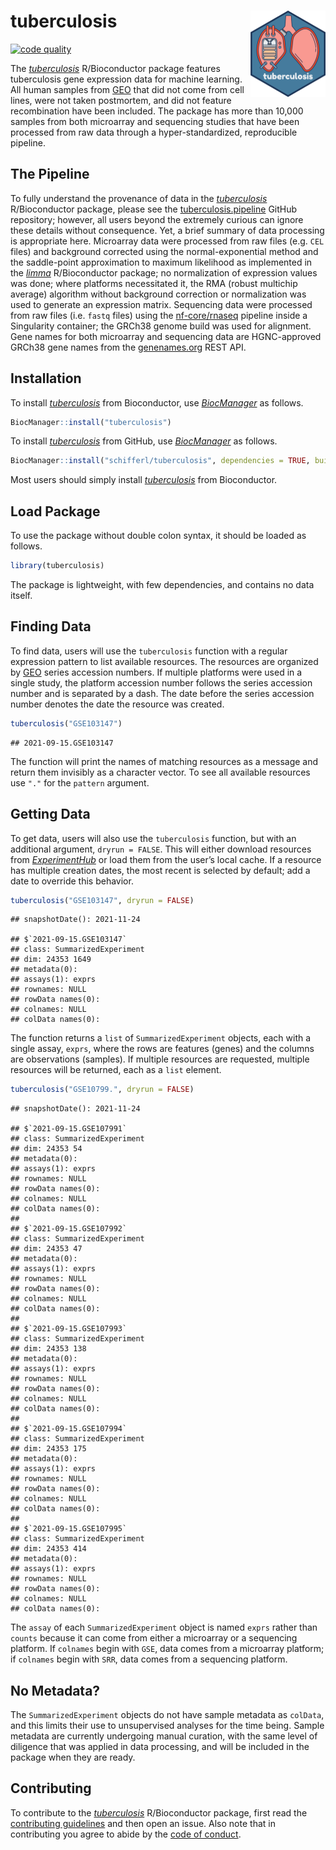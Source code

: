 
<!-- README.md is generated from README.Rmd. Please edit that file -->

# tuberculosis <img src='man/figures/logo.png' align="right" height="138" />

<!-- badges: start -->

[![code
quality](https://img.shields.io/codefactor/grade/github/schifferl/tuberculosis)](https://www.codefactor.io/repository/github/schifferl/tuberculosis)
<!-- badges: end -->

The
*[tuberculosis](https://bioconductor.org/packages/3.15/tuberculosis)*
R/Bioconductor package features tuberculosis gene expression data for
machine learning. All human samples from
[GEO](https://www.ncbi.nlm.nih.gov/geo/) that did not come from cell
lines, were not taken postmortem, and did not feature recombination have
been included. The package has more than 10,000 samples from both
microarray and sequencing studies that have been processed from raw data
through a hyper-standardized, reproducible pipeline.

## The Pipeline

To fully understand the provenance of data in the
*[tuberculosis](https://bioconductor.org/packages/3.15/tuberculosis)*
R/Bioconductor package, please see the
[tuberculosis.pipeline](https://github.com/schifferl/tuberculosis.pipeline)
GitHub repository; however, all users beyond the extremely curious can
ignore these details without consequence. Yet, a brief summary of data
processing is appropriate here. Microarray data were processed from raw
files (e.g. `CEL` files) and background corrected using the
normal-exponential method and the saddle-point approximation to maximum
likelihood as implemented in the
*[limma](https://bioconductor.org/packages/3.15/limma)* R/Bioconductor
package; no normalization of expression values was done; where platforms
necessitated it, the RMA (robust multichip average) algorithm without
background correction or normalization was used to generate an
expression matrix. Sequencing data were processed from raw files
(i.e. `fastq` files) using the
[nf-core/rnaseq](https://nf-co.re/rnaseq/1.4.2) pipeline inside a
Singularity container; the GRCh38 genome build was used for alignment.
Gene names for both microarray and sequencing data are HGNC-approved
GRCh38 gene names from the [genenames.org](https://www.genenames.org/)
REST API.

## Installation

To install
*[tuberculosis](https://bioconductor.org/packages/3.15/tuberculosis)*
from Bioconductor, use
*[BiocManager](https://CRAN.R-project.org/package=BiocManager)* as
follows.

``` r
BiocManager::install("tuberculosis")
```

To install
*[tuberculosis](https://bioconductor.org/packages/3.15/tuberculosis)*
from GitHub, use
*[BiocManager](https://CRAN.R-project.org/package=BiocManager)* as
follows.

``` r
BiocManager::install("schifferl/tuberculosis", dependencies = TRUE, build_vignettes = TRUE)
```

Most users should simply install
*[tuberculosis](https://bioconductor.org/packages/3.15/tuberculosis)*
from Bioconductor.

## Load Package

To use the package without double colon syntax, it should be loaded as
follows.

``` r
library(tuberculosis)
```

The package is lightweight, with few dependencies, and contains no data
itself.

## Finding Data

To find data, users will use the `tuberculosis` function with a regular
expression pattern to list available resources. The resources are
organized by [GEO](https://www.ncbi.nlm.nih.gov/geo/) series accession
numbers. If multiple platforms were used in a single study, the platform
accession number follows the series accession number and is separated by
a dash. The date before the series accession number denotes the date the
resource was created.

``` r
tuberculosis("GSE103147")
```

    ## 2021-09-15.GSE103147

The function will print the names of matching resources as a message and
return them invisibly as a character vector. To see all available
resources use `"."` for the `pattern` argument.

## Getting Data

To get data, users will also use the `tuberculosis` function, but with
an additional argument, `dryrun = FALSE`. This will either download
resources from
*[ExperimentHub](https://bioconductor.org/packages/3.15/ExperimentHub)*
or load them from the user’s local cache. If a resource has multiple
creation dates, the most recent is selected by default; add a date to
override this behavior.

``` r
tuberculosis("GSE103147", dryrun = FALSE)
```

    ## snapshotDate(): 2021-11-24

    ## $`2021-09-15.GSE103147`
    ## class: SummarizedExperiment 
    ## dim: 24353 1649 
    ## metadata(0):
    ## assays(1): exprs
    ## rownames: NULL
    ## rowData names(0):
    ## colnames: NULL
    ## colData names(0):

The function returns a `list` of `SummarizedExperiment` objects, each
with a single assay, `exprs`, where the rows are features (genes) and
the columns are observations (samples). If multiple resources are
requested, multiple resources will be returned, each as a `list`
element.

``` r
tuberculosis("GSE10799.", dryrun = FALSE)
```

    ## snapshotDate(): 2021-11-24

    ## $`2021-09-15.GSE107991`
    ## class: SummarizedExperiment 
    ## dim: 24353 54 
    ## metadata(0):
    ## assays(1): exprs
    ## rownames: NULL
    ## rowData names(0):
    ## colnames: NULL
    ## colData names(0):
    ## 
    ## $`2021-09-15.GSE107992`
    ## class: SummarizedExperiment 
    ## dim: 24353 47 
    ## metadata(0):
    ## assays(1): exprs
    ## rownames: NULL
    ## rowData names(0):
    ## colnames: NULL
    ## colData names(0):
    ## 
    ## $`2021-09-15.GSE107993`
    ## class: SummarizedExperiment 
    ## dim: 24353 138 
    ## metadata(0):
    ## assays(1): exprs
    ## rownames: NULL
    ## rowData names(0):
    ## colnames: NULL
    ## colData names(0):
    ## 
    ## $`2021-09-15.GSE107994`
    ## class: SummarizedExperiment 
    ## dim: 24353 175 
    ## metadata(0):
    ## assays(1): exprs
    ## rownames: NULL
    ## rowData names(0):
    ## colnames: NULL
    ## colData names(0):
    ## 
    ## $`2021-09-15.GSE107995`
    ## class: SummarizedExperiment 
    ## dim: 24353 414 
    ## metadata(0):
    ## assays(1): exprs
    ## rownames: NULL
    ## rowData names(0):
    ## colnames: NULL
    ## colData names(0):

The `assay` of each `SummarizedExperiment` object is named `exprs`
rather than `counts` because it can come from either a microarray or a
sequencing platform. If `colnames` begin with `GSE`, data comes from a
microarray platform; if `colnames` begin with `SRR`, data comes from a
sequencing platform.

## No Metadata?

The `SummarizedExperiment` objects do not have sample metadata as
`colData`, and this limits their use to unsupervised analyses for the
time being. Sample metadata are currently undergoing manual curation,
with the same level of diligence that was applied in data processing,
and will be included in the package when they are ready.

## Contributing

To contribute to the
*[tuberculosis](https://bioconductor.org/packages/3.15/tuberculosis)*
R/Bioconductor package, first read the [contributing
guidelines](CONTRIBUTING.md) and then open an issue. Also note that in
contributing you agree to abide by the [code of
conduct](CODE_OF_CONDUCT.md).
